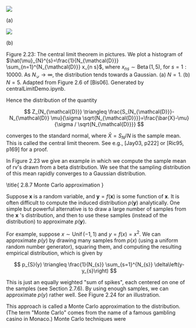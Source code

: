 ![](https://cdn.mathpix.com/cropped/2024_06_13_4a0eadb9c3250516aa8dg-1.jpg?height=441&width=518&top_left_y=208&top_left_x=404)

(a)

![](https://cdn.mathpix.com/cropped/2024_06_13_4a0eadb9c3250516aa8dg-1.jpg?height=441&width=517&top_left_y=208&top_left_x=1119)

(b)

Figure 2.23: The central limit theorem in pictures. We plot a histogram of $\hat{\mu}_{N}^{s}=\frac{1}{N_{\mathcal{D}}} \sum_{n=1}^{N_{\mathcal{D}}} x_{n s}$, where $x_{n s} \sim \operatorname{Beta}(1,5)$, for $s=1: 10000$. As $N_{\mathcal{D}} \rightarrow \infty$, the distribution tends towards a Gaussian. (a) $N=1$. (b) $N=5$. Adapted from Figure 2.6 of [Bis06]. Generated by centralLimitDemo.ipynb.

Hence the distribution of the quantity

$$
Z_{N_{\mathcal{D}}} \triangleq \frac{S_{N_{\mathcal{D}}}-N_{\mathcal{D}} \mu}{\sigma \sqrt{N_{\mathcal{D}}}}=\frac{\bar{X}-\mu}{\sigma / \sqrt{N_{\mathcal{D}}}}
$$

converges to the standard normal, where $\bar{X}=S_{N} / N$ is the sample mean. This is called the central limit theorem. See e.g., [Jay03, p222] or [Ric95, p169] for a proof.

In Figure 2.23 we give an example in which we compute the sample mean of rv's drawn from a beta distribution. We see that the sampling distribution of this mean rapidly converges to a Gaussian distribution.

\title{
2.8.7 Monte Carlo approximation
}

Suppose $\boldsymbol{x}$ is a random variable, and $\boldsymbol{y}=f(\boldsymbol{x})$ is some function of $\boldsymbol{x}$. It is often difficult to compute the induced distribution $p(\boldsymbol{y})$ analytically. One simple but powerful alternative is to draw a large number of samples from the $\boldsymbol{x}$ 's distribution, and then to use these samples (instead of the distribution) to approximate $p(\boldsymbol{y})$.

For example, suppose $x \sim \operatorname{Unif}(-1,1)$ and $y=f(x)=x^{2}$. We can approximate $p(y)$ by drawing many samples from $p(x)$ (using a uniform random number generator), squaring them, and computing the resulting empirical distribution, which is given by

$$
p_{S}(y) \triangleq \frac{1}{N_{s}} \sum_{s=1}^{N_{s}} \delta\left(y-y_{s}\right)
$$

This is just an equally weighted "sum of spikes", each centered on one of the samples (see Section 2.7.6). By using enough samples, we can approximate $p(y)$ rather well. See Figure 2.24 for an illustration.

This approach is called a Monte Carlo approximation to the distribution. (The term "Monte Carlo" comes from the name of a famous gambling casino in Monaco.) Monte Carlo techniques were
